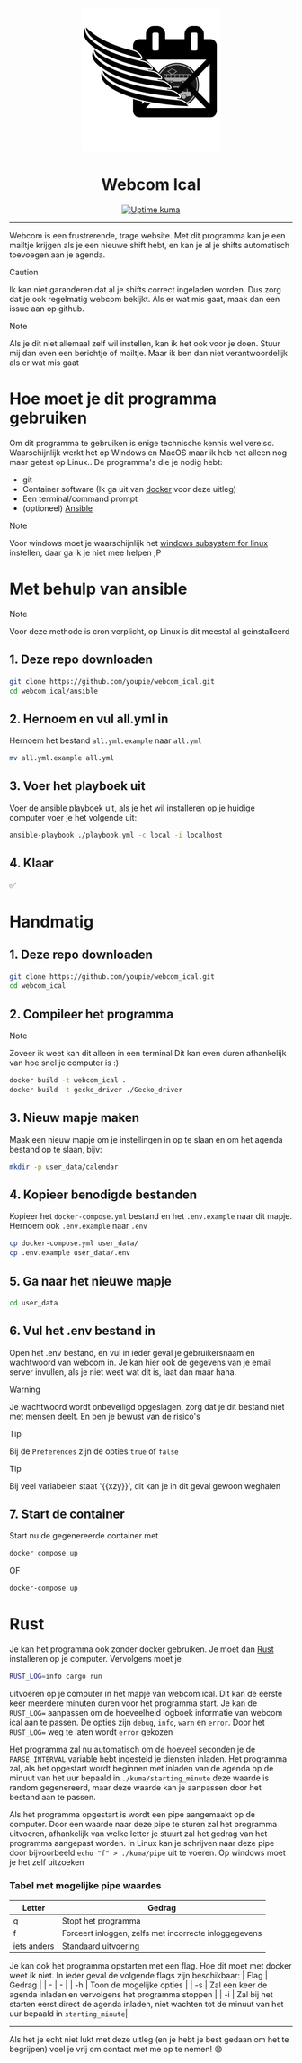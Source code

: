 <div align="center">
  <a>
    <picture>
      <source media="(prefers-color-scheme: dark)" srcset="https://raw.githubusercontent.com/youpie/webcom_ical/refs/heads/main/assets/logo_white.png">
      <img alt="Next.js logo" src="https://raw.githubusercontent.com/youpie/webcom_ical/refs/heads/main/assets/logo.png" height="256">
    </picture>
  </a>
  <h1>Webcom Ical</h1>

<a href="https://stats.emphisia.nl"><img alt="Uptime kuma" src="https://stats.emphisia.nl/api/badge/18/status?style=plastic"></a>

</div>

---

Webcom is een frustrerende, trage website. Met dit programma kan je een mailtje krijgen als je een nieuwe shift hebt, en kan je al je shifts automatisch toevoegen aan je agenda.

> [!CAUTION]
> Ik kan niet garanderen dat al je shifts correct ingeladen worden. Dus zorg dat je ook regelmatig webcom bekijkt. Als er wat mis gaat, maak dan een issue aan op github.

> [!NOTE]
> Als je dit niet allemaal zelf wil instellen, kan ik het ook voor je doen. Stuur mij dan even een berichtje of mailtje. Maar ik ben dan niet verantwoordelijk als er wat mis gaat

# Hoe moet je dit programma gebruiken
Om dit programma te gebruiken is enige technische kennis wel vereisd. Waarschijnlijk werkt het op Windows en MacOS maar ik heb het alleen nog maar getest op Linux.. De programma's die je nodig hebt:
- git
- Container software (Ik ga uit van [docker](https://www.docker.com/) voor deze uitleg)
- Een terminal/command prompt
- (optioneel) [Ansible](https://docs.ansible.com/ansible/latest/installation_guide/intro_installation.html)

> [!NOTE]
> Voor windows moet je waarschijnlijk het [windows subsystem for linux](https://learn.microsoft.com/en-us/windows/wsl/install) instellen, daar ga ik je niet mee helpen ;P

# Met behulp van ansible
> [!NOTE]
> Voor deze methode is cron verplicht, op Linux is dit meestal al geinstalleerd

## 1. Deze repo downloaden
``` bash
git clone https://github.com/youpie/webcom_ical.git
cd webcom_ical/ansible
```

## 2. Hernoem en vul all.yml in
Hernoem het bestand `all.yml.example` naar `all.yml`
``` bash
mv all.yml.example all.yml
```

## 3. Voer het playboek uit
Voer de ansible playboek uit, als je het wil installeren op je huidige computer voer je het volgende uit:
``` bash
ansible-playbook ./playbook.yml -c local -i localhost
```

## 4. Klaar
✅


# Handmatig
## 1. Deze repo downloaden
``` bash
git clone https://github.com/youpie/webcom_ical.git
cd webcom_ical
```

## 2. Compileer het programma
> [!NOTE]
> Zoveer ik weet kan dit alleen in een terminal
Dit kan even duren afhankelijk van hoe snel je computer is :)
``` bash
docker build -t webcom_ical .
docker build -t gecko_driver ./Gecko_driver
```

## 3. Nieuw mapje maken
Maak een nieuw mapje om je instellingen in op te slaan en om het agenda bestand op te slaan, bijv:
``` bash
mkdir -p user_data/calendar
```

## 4. Kopieer benodigde bestanden
Kopieer het `docker-compose.yml` bestand en het `.env.example` naar dit mapje.
Hernoem ook `.env.example` naar `.env`
``` bash
cp docker-compose.yml user_data/
cp .env.example user_data/.env
```

## 5. Ga naar het nieuwe mapje
``` bash
cd user_data
```

## 6. Vul het .env bestand in
Open het .env bestand, en vul in ieder geval je gebruikersnaam en wachtwoord van webcom in.
Je kan hier ook de gegevens van je email server invullen, als je niet weet wat dit is, laat dan maar haha.
> [!WARNING]
> Je wachtwoord wordt onbeveiligd opgeslagen, zorg dat je dit bestand niet met mensen deelt. En ben je bewust van de risico's

> [!TIP]
> Bij de `Preferences` zijn de opties `true` of `false`

> [!TIP]
> Bij veel variabelen staat '{{xzy}}', dit kan je in dit geval gewoon weghalen

## 7. Start de container
Start nu de gegenereerde container met
``` bash
docker compose up
```
OF
``` bash
docker-compose up
```

# Rust
Je kan het programma ook zonder docker gebruiken. Je moet dan [Rust](https://www.rust-lang.org/learn/get-started) installeren op je computer. Vervolgens moet je 
``` bash
RUST_LOG=info cargo run
```
uitvoeren op je computer in het mapje van webcom ical. Dit kan de eerste keer meerdere minuten duren voor het programma start. Je kan de `RUST_LOG=` aanpassen om de hoeveelheid logboek informatie van webcom ical aan te passen. De opties zijn `debug`, `info`, `warn` en `error`. Door het `RUST_LOG=` weg te laten wordt `error` gekozen

Het programma zal nu automatisch om de hoeveel seconden je de `PARSE_INTERVAL` variable hebt ingesteld je diensten inladen. Het programma zal, als het opgestart wordt beginnen met inladen van de agenda op de minuut van het uur bepaald in `./kuma/starting_minute` deze waarde is random gegenereerd, maar deze waarde kan je aanpassen door het bestand aan te passen.

Als het programma opgestart is wordt een pipe aangemaakt op de computer. Door een waarde naar deze pipe te sturen zal het programma uitvoeren, afhankelijk van welke letter je stuurt zal het gedrag van het programma aangepast worden. In Linux kan je schrijven naar deze pipe door bijvoorbeeld `echo "f" > ./kuma/pipe` uit te voeren. Op windows moet je het zelf uitzoeken
### Tabel met mogelijke pipe waardes
| Letter | Gedrag |
| - | -|
| q | Stopt het programma |
| f | Forceert inloggen, zelfs met incorrecte inloggegevens |
| iets anders| Standaard uitvoering|

Je kan ook het programma opstarten met een flag. Hoe dit moet met docker weet ik niet. In ieder geval de volgende flags zijn beschikbaar:
| Flag | Gedrag |
| - | - |
| -h | Toon de mogelijke opties |
| -s | Zal een keer de agenda inladen en vervolgens het programma stoppen |
| -i | Zal bij het starten eerst direct de agenda inladen, niet wachten tot de minuut van het uur bepaald in `starting_minute`|

---

Als het je echt niet lukt met deze uitleg (en je hebt je best gedaan om het te begrijpen) voel je vrij om contact met me op te nemen! 😄
